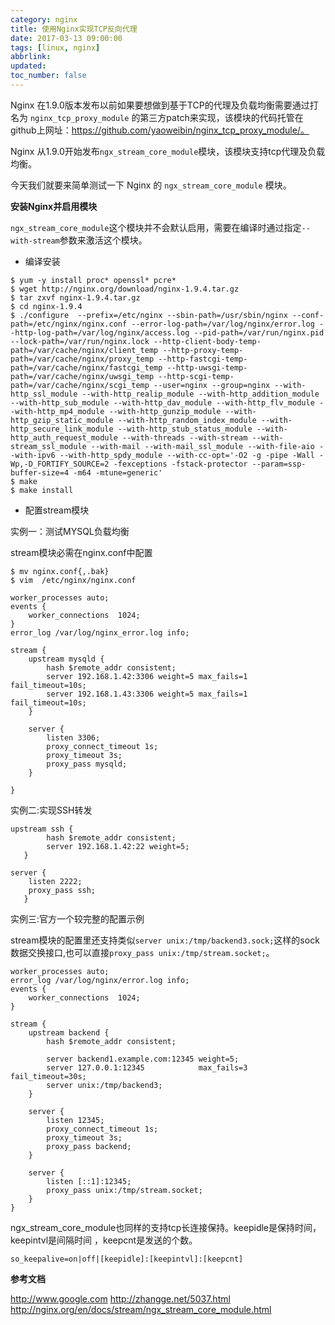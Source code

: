 ```yaml
---
category: nginx
title: 使用Nginx实现TCP反向代理
date: 2017-03-13 09:00:00
tags: [linux, nginx]
abbrlink:
updated:
toc_number: false
---
```


Nginx 在1.9.0版本发布以前如果要想做到基于TCP的代理及负载均衡需要通过打名为 `nginx_tcp_proxy_module` 的第三方patch来实现，该模块的代码托管在github上网址：https://github.com/yaoweibin/nginx_tcp_proxy_module/。

Nginx 从1.9.0开始发布`ngx_stream_core_module`模块，该模块支持tcp代理及负载均衡。

今天我们就要来简单测试一下 Nginx 的 `ngx_stream_core_module` 模块。

<!-- more -->

**安装Nginx并启用模块**

`ngx_stream_core_module`这个模块并不会默认启用，需要在编译时通过指定`--with-stream`参数来激活这个模块。

- 编译安装

```
$ yum -y install proc* openssl* pcre*
$ wget http://nginx.org/download/nginx-1.9.4.tar.gz
$ tar zxvf nginx-1.9.4.tar.gz
$ cd nginx-1.9.4
$ ./configure  --prefix=/etc/nginx --sbin-path=/usr/sbin/nginx --conf-path=/etc/nginx/nginx.conf --error-log-path=/var/log/nginx/error.log --http-log-path=/var/log/nginx/access.log --pid-path=/var/run/nginx.pid --lock-path=/var/run/nginx.lock --http-client-body-temp-path=/var/cache/nginx/client_temp --http-proxy-temp-path=/var/cache/nginx/proxy_temp --http-fastcgi-temp-path=/var/cache/nginx/fastcgi_temp --http-uwsgi-temp-path=/var/cache/nginx/uwsgi_temp --http-scgi-temp-path=/var/cache/nginx/scgi_temp --user=nginx --group=nginx --with-http_ssl_module --with-http_realip_module --with-http_addition_module --with-http_sub_module --with-http_dav_module --with-http_flv_module --with-http_mp4_module --with-http_gunzip_module --with-http_gzip_static_module --with-http_random_index_module --with-http_secure_link_module --with-http_stub_status_module --with-http_auth_request_module --with-threads --with-stream --with-stream_ssl_module --with-mail --with-mail_ssl_module --with-file-aio --with-ipv6 --with-http_spdy_module --with-cc-opt='-O2 -g -pipe -Wall -Wp,-D_FORTIFY_SOURCE=2 -fexceptions -fstack-protector --param=ssp-buffer-size=4 -m64 -mtune=generic'
$ make
$ make install
```

- 配置stream模块

实例一：测试MYSQL负载均衡

stream模块必需在nginx.conf中配置

```
$ mv nginx.conf{,.bak}
$ vim  /etc/nginx/nginx.conf

worker_processes auto;
events {
    worker_connections  1024;
}
error_log /var/log/nginx_error.log info;

stream {
    upstream mysqld {
        hash $remote_addr consistent;
        server 192.168.1.42:3306 weight=5 max_fails=1 fail_timeout=10s;
        server 192.168.1.43:3306 weight=5 max_fails=1 fail_timeout=10s;
    }

    server {
        listen 3306;
        proxy_connect_timeout 1s;
        proxy_timeout 3s;
        proxy_pass mysqld;
    }

}
```

实例二:实现SSH转发

```
upstream ssh {
        hash $remote_addr consistent;
        server 192.168.1.42:22 weight=5;
   }

server {
    listen 2222;
    proxy_pass ssh;    
   }
```


实例三:官方一个较完整的配置示例


stream模块的配置里还支持类似`server unix:/tmp/backend3.sock;`这样的sock数据交换接口,也可以直接`proxy_pass unix:/tmp/stream.socket;`。

```
worker_processes auto;
error_log /var/log/nginx/error.log info;
events {
    worker_connections  1024;
}

stream {
    upstream backend {
        hash $remote_addr consistent;

        server backend1.example.com:12345 weight=5;
        server 127.0.0.1:12345            max_fails=3 fail_timeout=30s;
        server unix:/tmp/backend3;
    }

    server {
        listen 12345;
        proxy_connect_timeout 1s;
        proxy_timeout 3s;
        proxy_pass backend;
    }

    server {
        listen [::1]:12345;
        proxy_pass unix:/tmp/stream.socket;
    }
}
```

ngx_stream_core_module也同样的支持tcp长连接保持。keepidle是保持时间，keepintvl是间隔时间 ，keepcnt是发送的个数。

`so_keepalive=on|off|[keepidle]:[keepintvl]:[keepcnt]`

**参考文档**

http://www.google.com
http://zhangge.net/5037.html
http://nginx.org/en/docs/stream/ngx_stream_core_module.html
